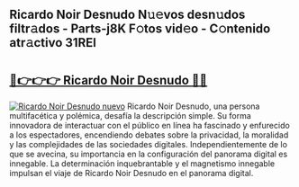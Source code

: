 ## Ricardo Noir Desnudo N𝚞𝚎vos desn𝚞dos filtr𝚊dos - Parts-j8K F𝚘tos vid𝚎o - C𝚘ntenido atr𝚊ctivo 31REl

# <h2><a href="http://mbapch.tromn.icu/?c=Ricardo+Noir+Desnudo">🔗👉👉👉 Ricardo Noir Desnudo 🔗🔗</a></h2>

[![Ricardo Noir Desnudo nuevo](https://i.imgur.com/pEAQMta.gif)](http://mbapch.tromn.icu/?c=Ricardo+Noir+Desnudo)
Ricardo Noir Desnudo, una persona multifacética y polémica, desafía la descripción simple. Su forma innovadora de interactuar con el público en línea ha fascinado y enfurecido a los espectadores, encendiendo debates sobre la privacidad, la moralidad y las complejidades de las sociedades digitales. Independientemente de lo que se avecina, su importancia en la configuración del panorama digital es innegable. La determinación inquebrantable y el magnetismo innegable impulsan el viaje de Ricardo Noir Desnudo en el panorama digital.
